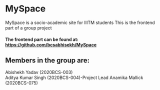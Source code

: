# MySpace
 MySpace is a socio-academic site for IIITM students
 This is the frontend part of a group project
 #### The frontend part can be found at: https://github.com/bcsabhisekh/MySpace
 
  ## Members in the group are:
   Abishekh Yadav (2020BCS-003)       
   Aditya Kumar Singh (2020BCS-004)-Project Lead
   Anamika Mallick (2020BCS-075)        
   
